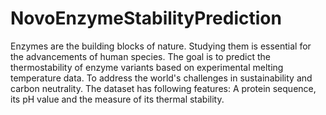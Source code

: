 # NovoEnzymeStabilityPrediction
Enzymes are the building blocks of nature. Studying them is essential for the advancements of human species. 
The goal is to predict the thermostability of enzyme variants  based on experimental melting temperature data. To address the world's challenges in sustainability and carbon neutrality.
The dataset has following features: A protein sequence, its pH value and the measure of its thermal stability.
